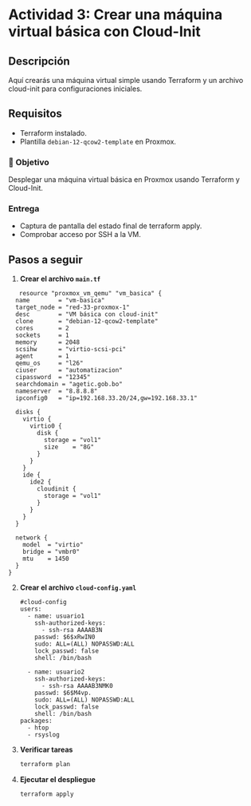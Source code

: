 # Actividad 3: Crear una máquina virtual básica con Cloud-Init

## Descripción
Aquí crearás una máquina virtual simple usando Terraform y un archivo cloud-init para configuraciones iniciales.

## Requisitos
- Terraform instalado.
- Plantilla `debian-12-qcow2-template` en Proxmox.

### 🎯 Objetivo
Desplegar una máquina virtual básica en Proxmox usando Terraform y Cloud-Init.

### Entrega
- Captura de pantalla del estado final de terraform apply.
- Comprobar acceso por SSH a la VM.

## Pasos a seguir

1. **Crear el archivo `main.tf`**
```hcl
   resource "proxmox_vm_qemu" "vm_basica" {
  name        = "vm-basica"
  target_node = "red-33-proxmox-1"
  desc        = "VM básica con cloud-init"
  clone       = "debian-12-qcow2-template"
  cores       = 2
  sockets     = 1
  memory      = 2048
  scsihw      = "virtio-scsi-pci"
  agent       = 1
  qemu_os     = "l26"
  ciuser      = "automatizacion"
  cipassword  = "12345"
  searchdomain = "agetic.gob.bo"
  nameserver  = "8.8.8.8"
  ipconfig0   = "ip=192.168.33.20/24,gw=192.168.33.1"

  disks {
    virtio {
      virtio0 {
        disk {
          storage = "vol1"
          size    = "8G"
        }
      }
    }
    ide {
      ide2 {
        cloudinit {
          storage = "vol1"
        }
      }
    }
  }

  network {
    model  = "virtio"
    bridge = "vmbr0"
    mtu    = 1450
  }
}
```

2. **Crear el archivo `cloud-config.yaml`**
   ```hcl
   #cloud-config
   users:
     - name: usuario1
       ssh-authorized-keys:
         - ssh-rsa AAAAB3N
       passwd: $6$xRwIN0
       sudo: ALL=(ALL) NOPASSWD:ALL
       lock_passwd: false
       shell: /bin/bash

     - name: usuario2
       ssh-authorized-keys:
         - ssh-rsa AAAAB3NMK0
       passwd: $6$M4vp.
       sudo: ALL=(ALL) NOPASSWD:ALL
       lock_passwd: false
       shell: /bin/bash
   packages:
     - htop
     - rsyslog
   ```

3. **Verificar tareas**
   ```bash
   terraform plan
   ```
   
4. **Ejecutar el despliegue**
   ```bash
   terraform apply
   ```
